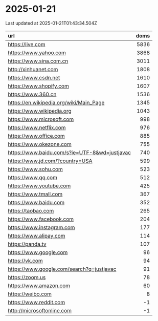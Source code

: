 # 2025-01-21

<!-- BEGIN -->
Last updated at 2025-01-21T01:43:34.504Z

url | doms
:- | -:
https://live.com | 5836
https://www.yahoo.com | 3868
https://www.sina.com.cn | 3011
http://xinhuanet.com | 1808
https://www.csdn.net | 1610
https://www.shopify.com | 1607
https://www.360.cn | 1536
https://en.wikipedia.org/wiki/Main_Page | 1345
https://www.wikipedia.org | 1043
https://www.microsoft.com | 998
https://www.netflix.com | 976
https://www.office.com | 885
https://www.okezone.com | 755
https://www.baidu.com/s?ie=UTF-8&wd=justjavac | 740
https://www.jd.com/?country=USA | 599
https://www.sohu.com | 523
https://www.qq.com | 512
https://www.youtube.com | 425
https://www.tmall.com | 367
https://www.baidu.com | 352
https://taobao.com | 265
https://www.facebook.com | 204
https://www.instagram.com | 177
https://www.alipay.com | 114
https://panda.tv | 107
https://www.google.com | 96
https://vk.com | 94
https://www.google.com/search?q=justjavac | 91
https://zoom.us | 78
https://www.amazon.com | 60
https://weibo.com | 8
https://www.reddit.com | -1
http://microsoftonline.com | -1
<!-- END -->
